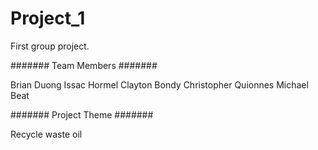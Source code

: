 # Project_1
First group project.


####### Team Members #######

Brian Duong
Issac Hormel
Clayton Bondy
Christopher Quionnes
Michael Beat


####### Project Theme #######

Recycle waste oil
